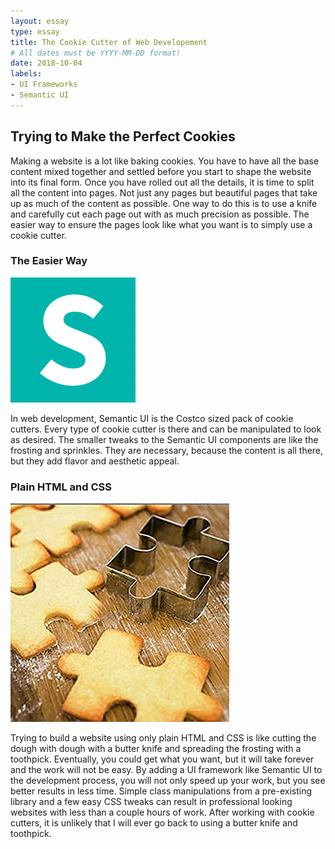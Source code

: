 ```yaml
---
layout: essay
type: essay
title: The Cookie Cutter of Web Developement
# All dates must be YYYY-MM-DD format!
date: 2018-10-04
labels:
- UI Frameworks
- Semantic UI
---
```


## Trying to Make the Perfect Cookies

Making a website is a lot like baking cookies. You have to have all the base content mixed together and settled before you start to shape the website into its final form. Once you have rolled out all the details, it is time to split all the content into pages. Not just any pages but beautiful pages that take up as much of the content as possible. One way to do this is to use a knife and carefully cut each page out with as much precision as possible. The easier way to ensure the pages look like what you want is to simply use a cookie cutter. 

### The Easier Way

<img class="ui mini left floated rounded image" src="/images/semantic-ui.png">

In web development, Semantic UI is the Costco sized pack of cookie cutters. Every type of cookie cutter is there and can be manipulated to look as desired. The smaller tweaks to the Semantic UI components are like the frosting and sprinkles. They are necessary, because the content is all there, but they add flavor and aesthetic appeal.

### Plain HTML and CSS

<img class="ui small right floated rounded image" src="../images/cookie-cutter.jpg">

Trying to build a website using only plain HTML and CSS is like cutting the dough with dough with a butter knife and spreading the frosting with a toothpick. Eventually, you could get what you want, but it will take forever and the work will not be easy. By adding a UI framework like Semantic UI to the development process, you will not only speed up your work, but you see better results in less time. Simple class manipulations from a pre-existing library and a few easy CSS tweaks can result in professional looking websites with less than a couple hours of work. After working with cookie cutters, it is unlikely that I will ever go back to using a butter knife and toothpick. 